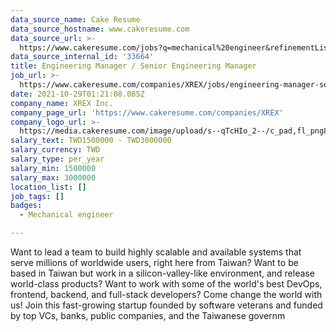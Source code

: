 ```yaml
---
data_source_name: Cake Resume
data_source_hostname: www.cakeresume.com
data_source_url: >-
  https://www.cakeresume.com/jobs?q=mechanical%20engineer&refinementList%5Blang_name%5D%5B0%5D=English&refinementList%5Bsalary_type%5D=per_year&range%5Bsalary_range%5D%5Bmin%5D=1000000&page=3
data_source_internal_id: '33664'
title: Engineering Manager / Senior Engineering Manager
job_url: >-
  https://www.cakeresume.com/companies/XREX/jobs/engineering-manager-senior-engineering-manager
date: 2021-10-29T01:21:08.085Z
company_name: XREX Inc.
company_page_url: 'https://www.cakeresume.com/companies/XREX'
company_logo_url: >-
  https://media.cakeresume.com/image/upload/s--qTcHIo_2--/c_pad,fl_png8,h_200,w_200/v1645695747/z4gavek3c9rsgphbrywd.png
salary_text: TWD1500000 - TWD3000000
salary_currency: TWD
salary_type: per_year
salary_min: 1500000
salary_max: 3000000
location_list: []
job_tags: []
badges:
  - Mechanical engineer

---
```


Want to lead a team to build highly scalable and available systems that serve millions of worldwide users, right here from Taiwan? Want to be based in Taiwan but work in a silicon-valley-like environment, and release world-class products? Want to work with some of the world's best DevOps, frontend, backend, and full-stack developers? Come change the world with us! Join this fast-growing startup founded by software veterans and funded by top VCs, banks, public companies, and the Taiwanese governm